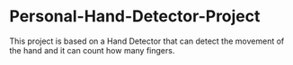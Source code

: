 # Personal-Hand-Detector-Project
This project is based on a Hand Detector that can detect the movement of the hand and it can count how many fingers.
